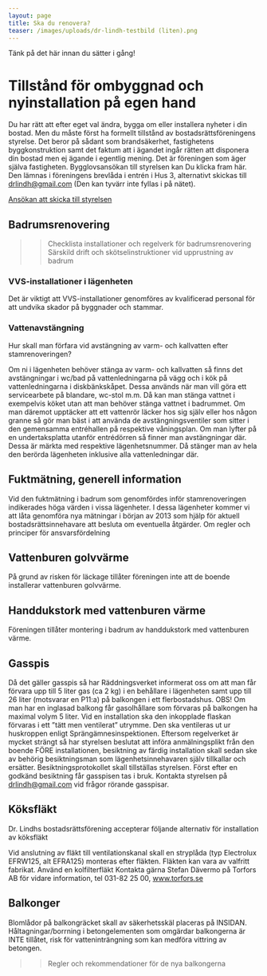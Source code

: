 ```yaml
---
layout: page
title: Ska du renovera?
teaser: /images/uploads/dr-lindh-testbild (liten).png
---
```

Tänk på det här innan du sätter i gång!

# Tillstånd för ombyggnad och nyinstallation på egen hand
Du har rätt att efter eget val ändra, bygga om eller installera nyheter i din bostad. Men du måste först ha formellt tillstånd av bostadsrättsföreningens styrelse. Det beror på sådant som brandsäkerhet, fastighetens byggkonstruktion samt det faktum att i ägandet ingår rätten att disponera din bostad men ej ägande i egentlig mening. Det är föreningen som äger själva fastigheten.
Bygglovsansökan till styrelsen kan Du klicka fram här. Den lämnas i föreningens brevlåda i entrén i Hus 3, alternativt skickas till drlindh@gmail.com (Den kan tyvärr inte fyllas i på nätet).

[Ansökan att skicka till styrelsen](/assets/img/2013-02-15_bygglov-brf.pdf)

## Badrumsrenovering
>>Checklista installationer och regelverk för badrumsrenovering
>>Särskild drift och skötselinstruktioner vid upprustning av badrum

### VVS-installationer i lägenheten
Det är viktigt att VVS-installationer genomföres av kvalificerad personal för att undvika skador på byggnader och stammar.

### Vattenavstängning
Hur skall man förfara vid avstängning av varm- och kallvatten efter stamrenoveringen?

Om ni i lägenheten behöver stänga av varm- och kallvatten så finns det avstängningar i wc/bad på vattenledningarna på vägg och i kök på vattenledningarna i diskbänkskåpet.
Dessa används när man vill göra ett servicearbete på blandare, wc-stol m.m. Då kan man stänga vattnet i exempelvis köket utan att man behöver stänga vattnet i badrummet.
Om man däremot upptäcker att ett vattenrör läcker hos sig själv eller hos någon granne så gör man bäst i att använda de avstängningsventiler som sitter i den gemensamma entréhallen på respektive våningsplan. Om man lyfter på en undertaksplatta utanför entrédörren så finner man avstängningar där. Dessa är märkta med respektive lägenhetsnummer. Då stänger man av hela den berörda lägenheten inklusive alla vattenledningar där.

## Fuktmätning, generell information
Vid den fuktmätning i badrum som genomfördes inför stamrenoveringen indikerades höga värden i vissa lägenheter. I dessa lägenheter kommer vi att låta genomföra nya mätningar i början av 2013 som hjälp för aktuell bostadsrättsinnehavare att besluta om eventuella åtgärder.
Om regler och principer för ansvarsfördelning

## Vattenburen golvvärme
På grund av risken för läckage tillåter föreningen inte att de boende installerar vattenburen golvvärme.

## Handdukstork med vattenburen värme
Föreningen tillåter montering i badrum av handdukstork med vattenburen värme.

## Gasspis
Då det gäller gasspis så har Räddningsverket informerat oss om att man får förvara upp till 5 liter gas (ca 2 kg) i en behållare i lägenheten samt upp till 26 liter (motsvarar en P11:a) på balkongen i ett flerbostadshus. OBS! Om man har en inglasad balkong får gasolhållare som förvaras på balkongen ha maximal volym 5 liter. Vid en installation ska den inkopplade flaskan förvaras i ett ”tätt men ventilerat” utrymme. Den ska ventileras ut ur huskroppen enligt Sprängämnesinspektionen.
Eftersom regelverket är mycket strängt så har styrelsen beslutat att införa anmälningsplikt från den boende FÖRE installationen, besiktning av färdig installation skall sedan ske av behörig besiktningsman som lägenhetsinnehavaren själv tillkallar och ersätter. Besiktningsprotokollet skall tillställas styrelsen. Först efter en godkänd besiktning får gasspisen tas i bruk. Kontakta styrelsen på drlindh@gmail.com vid frågor rörande gasspisar.

## Köksfläkt
Dr. Lindhs bostadsrättsförening accepterar följande alternativ för installation av köksfläkt

Vid anslutning av fläkt till ventilationskanal skall en stryplåda (typ Electrolux EFRW125, alt EFRA125) monteras efter fläkten. Fläkten kan vara av valfritt fabrikat.
Använd en kolfilterfläkt
Kontakta gärna Stefan Dävermo på Torfors AB för vidare information, tel 031-82 25 00, www.torfors.se

## Balkonger
Blomlådor på balkongräcket skall av säkerhetsskäl placeras på INSIDAN.
Håltagningar/borrning i betongelementen som omgärdar balkongerna är INTE tillåtet, risk för vatteninträngning som kan medföra vittring av betongen.

>>Regler och rekommendationer för de nya balkongerna
